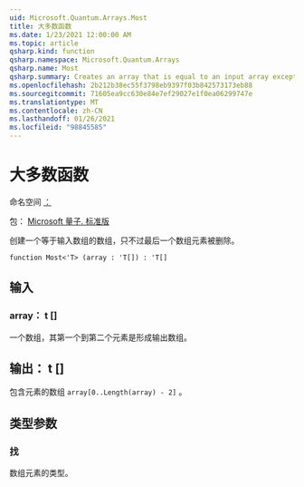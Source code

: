 ```yaml
---
uid: Microsoft.Quantum.Arrays.Most
title: 大多数函数
ms.date: 1/23/2021 12:00:00 AM
ms.topic: article
qsharp.kind: function
qsharp.namespace: Microsoft.Quantum.Arrays
qsharp.name: Most
qsharp.summary: Creates an array that is equal to an input array except that the last array element is dropped.
ms.openlocfilehash: 2b212b38ec55f3798eb9397f03b842573173eb88
ms.sourcegitcommit: 71605ea9cc630e84e7ef29027e1f0ea06299747e
ms.translationtype: MT
ms.contentlocale: zh-CN
ms.lasthandoff: 01/26/2021
ms.locfileid: "98845585"
---
```

# <a name="most-function"></a>大多数函数

命名空间 [：](xref:Microsoft.Quantum.Arrays)

包： [Microsoft 量子. 标准版](https://nuget.org/packages/Microsoft.Quantum.Standard)


创建一个等于输入数组的数组，只不过最后一个数组元素被删除。

```qsharp
function Most<'T> (array : 'T[]) : 'T[]
```


## <a name="input"></a>输入

### <a name="array--t"></a>array： t []

一个数组，其第一个到第二个元素是形成输出数组。



## <a name="output--t"></a>输出： t []

包含元素的数组 `array[0..Length(array) - 2]` 。

## <a name="type-parameters"></a>类型参数

### <a name="t"></a>找

数组元素的类型。